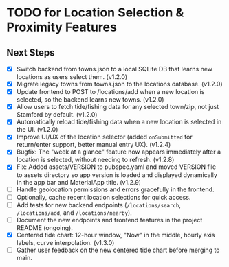 # TODO for Location Selection & Proximity Features

## Next Steps

- [x] Switch backend from towns.json to a local SQLite DB that learns new locations as users select them. (v1.2.0)
- [x] Migrate legacy towns from towns.json to the locations database. (v1.2.0)
- [x] Update frontend to POST to /locations/add when a new location is selected, so the backend learns new towns. (v1.2.0)
- [x] Allow users to fetch tide/fishing data for any selected town/zip, not just Stamford by default. (v1.2.0)
- [x] Automatically reload tide/fishing data when a new location is selected in the UI. (v1.2.0)
- [x] Improve UI/UX of the location selector (added `onSubmitted` for return/enter support, better manual entry UX). (v1.2.4)
- [x] Bugfix: The "week at a glance" feature now appears immediately after a location is selected, without needing to refresh. (v1.2.8)
- [x] Fix: Added assets/VERSION to pubspec.yaml and moved VERSION file to assets directory so app version is loaded and displayed dynamically in the app bar and MaterialApp title. (v1.2.9)
- [ ] Handle geolocation permissions and errors gracefully in the frontend.
- [ ] Optionally, cache recent location selections for quick access.
- [ ] Add tests for new backend endpoints (`/locations/search`, `/locations/add`, and `/locations/nearby`).
- [ ] Document the new endpoints and frontend features in the project README (ongoing).
- [x] Centered tide chart: 12-hour window, "Now" in the middle, hourly axis labels, curve interpolation. (v1.3.0)
- [ ] Gather user feedback on the new centered tide chart before merging to main.
